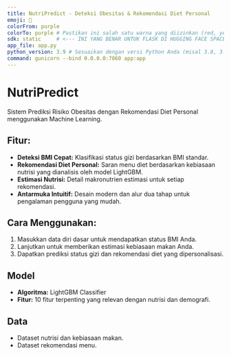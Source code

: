 ```yaml
---
title: NutriPredict - Deteksi Obesitas & Rekomendasi Diet Personal
emoji: 🍎
colorFrom: purple
colorTo: purple # Pastikan ini salah satu warna yang diizinkan (red, yellow, green, blue, indigo, purple, pink, gray)
sdk: static     # <--- INI YANG BENAR UNTUK FLASK DI HUGGING FACE SPACES!
app_file: app.py
python_version: 3.9 # Sesuaikan dengan versi Python Anda (misal 3.8, 3.10, 3.11)
command: gunicorn --bind 0.0.0.0:7860 app:app
---
```


# NutriPredict

Sistem Prediksi Risiko Obesitas dengan Rekomendasi Diet Personal menggunakan Machine Learning.

## Fitur:
- **Deteksi BMI Cepat:** Klasifikasi status gizi berdasarkan BMI standar.
- **Rekomendasi Diet Personal:** Saran menu diet berdasarkan kebiasaan nutrisi yang dianalisis oleh model LightGBM.
- **Estimasi Nutrisi:** Detail makronutrien estimasi untuk setiap rekomendasi.
- **Antarmuka Intuitif:** Desain modern dan alur dua tahap untuk pengalaman pengguna yang mudah.

## Cara Menggunakan:
1. Masukkan data diri dasar untuk mendapatkan status BMI Anda.
2. Lanjutkan untuk memberikan estimasi kebiasaan makan Anda.
3. Dapatkan prediksi status gizi dan rekomendasi diet yang dipersonalisasi.

## Model
- **Algoritma:** LightGBM Classifier
- **Fitur:** 10 fitur terpenting yang relevan dengan nutrisi dan demografi.

## Data
- Dataset nutrisi dan kebiasaan makan.
- Dataset rekomendasi menu.